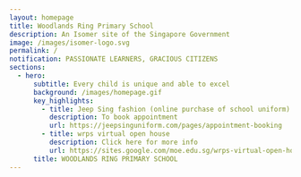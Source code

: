 ```yaml
---
layout: homepage
title: Woodlands Ring Primary School
description: An Isomer site of the Singapore Government
image: /images/isomer-logo.svg
permalink: /
notification: PASSIONATE LEARNERS, GRACIOUS CITIZENS
sections:
  - hero:
      subtitle: Every child is unique and able to excel
      background: /images/homepage.gif
      key_highlights:
        - title: Jeep Sing fashion (online purchase of school uniform)
          description: To book appointment
          url: https://jeepsinguniform.com/pages/appointment-booking
        - title: wrps virtual open house
          description: Click here for more info
          url: https://sites.google.com/moe.edu.sg/wrps-virtual-open-house-2020/home
      title: WOODLANDS RING PRIMARY SCHOOL
---
```

